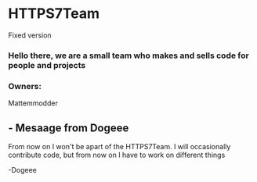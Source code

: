 # HTTPS7Team
Fixed version

### Hello there, we are a small team who makes and sells code for people and projects



### Owners:

Mattemmodder


## - Mesaage from Dogeee

From now on I won't be apart of the HTTPS7Team. I will occasionally contribute code, but from now on I have to work on different things

-Dogeee

